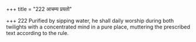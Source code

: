 +++
title = "222 आचम्य प्रयतो"

+++
222	Purified by sipping water, he shall daily worship during both twilights with a concentrated mind in a pure place, muttering the prescribed text according to the rule.